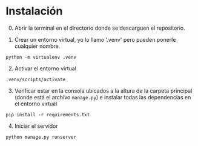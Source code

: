 # Instalación

0. Abrir la terminal en el directorio donde se descarguen el repositorio.

1. Crear un entorno virtual, yo lo llamo '.venv' pero pueden ponerle cualquier nombre.
   
```console
python -m virtualenv .venv
```
2. Activar el entorno virtual
```console
.venv/scripts/activate
```
3. Verificar estar en la consola ubicados a la altura de la carpeta principal (donde está el archivo `manage.py`) e instalar todas las dependencias en el entorno virtual
```console
pip install -r requirements.txt
```
4. Iniciar el servidor
```console
python manage.py runserver
```


